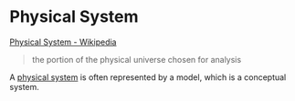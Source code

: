 # Physical System

<a href="http://en.wikipedia.org/wiki/Physical_system" target="_blank">Physical System - Wikipedia</a>

> the portion of the physical universe chosen for analysis

A [physical system](./physical-system.md) is often represented by a model, which is a conceptual system.
